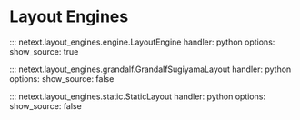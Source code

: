 # Layout Engines

::: netext.layout_engines.engine.LayoutEngine
    handler: python
    options:
      show_source: true

::: netext.layout_engines.grandalf.GrandalfSugiyamaLayout
    handler: python
    options:
      show_source: false

::: netext.layout_engines.static.StaticLayout
    handler: python
    options:
      show_source: false
